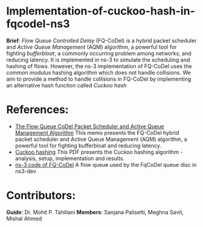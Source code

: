# Implementation-of-cuckoo-hash-in-fqcodel-ns3

__Brief__: _Flow Queue Controlled Delay_ (FQ-CoDel) is a hybrid packet scheduler and _Active Queue Management_ (AQM) algorithm, a powerful tool for fighting _bufferbloat_, a commonly occurring problem among networks,  and reducing latency. It is implemented in ns-3 to simulate the scheduling and hashing of flows. However, the ns-3 implementation of FQ-CoDel uses the common modulus hashing algorithm which does not handle collisions. We aim to provide a method to handle collisions in FQ-CoDel by implementing an alternative hash function called _Cuckoo hash_

# References:
- [The Flow Queue CoDel Packet Scheduler and Active Queue Management Algorithm](https://tools.ietf.org/html/rfc8290)
This memo presents the FQ-CoDel hybrid packet scheduler and Active Queue Management (AQM) algorithm, a powerful tool for fighting bufferbloat and reducing latency.
- [Cuckoo hashing](https://www.cs.tau.ac.il/~shanir/advanced-seminar-data-structures-2009/bib/pagh01cuckoo.pdf)
This PDF presents the Cuckoo hashing algorithm - analysis, setup, implementation and results.
- [ns-3 code of FQ-CoDel](https://gitlab.com/nsnam/ns-3-dev/blob/master/src/traffic-control/model/fq-codel-queue-disc.h)
A flow queue used by the FqCoDel queue disc in ns3-dev

# Contributors:
__Guide__: Dr. Mohit P. Tahiliani
__Members__: Sanjana Palisetti, Meghna Savit, Mishal Ahmed 
